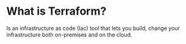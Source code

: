 # What is Terraform?

Is an infrastructure as code (Iac) tool that lets you build, change your infrastructure both on-premises and on the cloud.
 
